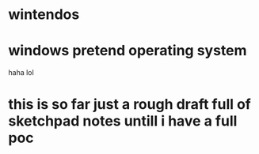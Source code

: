# wintendos
# windows pretend operating system 
haha lol
# this is so far just a rough draft full of sketchpad notes untill i have a full poc 
